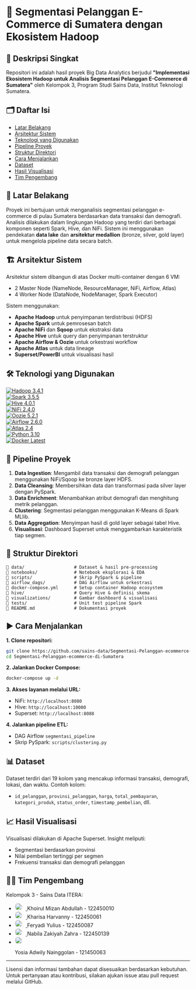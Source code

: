 # 🚀 Segmentasi Pelanggan E-Commerce di Sumatera dengan Ekosistem Hadoop

## 📖 Deskripsi Singkat
Repositori ini adalah hasil proyek Big Data Analytics berjudul **"Implementasi Ekosistem Hadoop untuk Analisis Segmentasi Pelanggan E-Commerce di Sumatera"** oleh Kelompok 3, Program Studi Sains Data, Institut Teknologi Sumatera.

## 🗂️ Daftar Isi

* [Latar Belakang](#latar-belakang)
* [Arsitektur Sistem](#arsitektur-sistem)
* [Teknologi yang Digunakan](#teknologi-yang-digunakan)
* [Pipeline Proyek](#pipeline-proyek)
* [Struktur Direktori](#struktur-direktori)
* [Cara Menjalankan](#cara-menjalankan)
* [Dataset](#dataset)
* [Hasil Visualisasi](#hasil-visualisasi)
* [Tim Pengembang](#tim-pengembang)

## 📝 Latar Belakang

Proyek ini bertujuan untuk menganalisis segmentasi pelanggan e-commerce di pulau Sumatera berdasarkan data transaksi dan demografi. Analisis dilakukan dalam lingkungan Hadoop yang terdiri dari berbagai komponen seperti Spark, Hive, dan NiFi. Sistem ini menggunakan pendekatan **data lake** dan **arsitektur medallion** (bronze, silver, gold layer) untuk mengelola pipeline data secara batch.

## 🏗️ Arsitektur Sistem

Arsitektur sistem dibangun di atas Docker multi-container dengan 6 VM:

* 2 Master Node (NameNode, ResourceManager, NiFi, Airflow, Atlas)
* 4 Worker Node (DataNode, NodeManager, Spark Executor)

Sistem menggunakan:

* **Apache Hadoop** untuk penyimpanan terdistribusi (HDFS)
* **Apache Spark** untuk pemrosesan batch
* **Apache NiFi** dan **Sqoop** untuk ekstraksi data
* **Apache Hive** untuk query dan penyimpanan terstruktur
* **Apache Airflow & Oozie** untuk orkestrasi workflow
* **Apache Atlas** untuk data lineage
* **Superset/PowerBI** untuk visualisasi hasil

## 🛠️ Teknologi yang Digunakan



[![Hadoop 3.4.1](https://img.shields.io/badge/Hadoop-3.4.1-yellow?logo=apachehadoop)](https://hadoop.apache.org/releases.html)   
[![Spark 3.5.5](https://img.shields.io/badge/Spark-3.5.5-orange?logo=apachespark)](https://spark.apache.org/downloads.html)    
[![Hive 4.0.1](https://img.shields.io/badge/Hive-4.0.1-yellowgreen?logo=apachehive)](https://hive.apache.org/general/downloads/)    
[![NiFi 2.4.0](https://img.shields.io/badge/NiFi-2.4.0-blue?logo=apachenifi)](https://nifi.apache.org/download.html)    
[![Oozie 5.2.1](https://img.shields.io/badge/Oozie-5.2.1-red?logo=apacheoozie)](https://oozie.apache.org/downloads.html)    
[![Airflow 2.6.0](https://img.shields.io/badge/Airflow-2.6.0-blue?logo=apacheairflow)](https://airflow.apache.org/docs/apache-airflow/stable/installation/index.html)  
[![Atlas 2.4](https://img.shields.io/badge/Atlas-2.4-lightgrey?logo=apacheatlas)](https://atlas.apache.org/Downloads.html)   
[![Python 3.10](https://img.shields.io/badge/Python-3.10-blue?logo=python)](https://www.python.org/downloads/release/python-3100/)   
[![Docker Latest](https://img.shields.io/badge/Docker-Latest-blue?logo=docker)](https://www.docker.com/products/docker-desktop/)   

## 🔄 Pipeline Proyek

1. **Data Ingestion**: Mengambil data transaksi dan demografi pelanggan menggunakan NiFi/Sqoop ke bronze layer HDFS.
2. **Data Cleansing**: Membersihkan data dan transformasi pada silver layer dengan PySpark.
3. **Data Enrichment**: Menambahkan atribut demografi dan menghitung metrik pelanggan.
4. **Clustering**: Segmentasi pelanggan menggunakan K-Means di Spark MLlib.
5. **Data Aggregation**: Menyimpan hasil di gold layer sebagai tabel Hive.
6. **Visualisasi**: Dashboard Superset untuk menggambarkan karakteristik tiap segmen.

## 📁 Struktur Direktori

```
📁 data/                   # Dataset & hasil pre-processing
📁 notebooks/              # Notebook eksplorasi & EDA
📁 scripts/                # Skrip PySpark & pipeline
📁 airflow_dags/           # DAG Airflow untuk orkestrasi
📄 docker-compose.yml      # Setup container Hadoop ecosystem
📁 hive/                   # Query Hive & definisi skema
📁 visualizations/         # Gambar dashboard & visualisasi
📁 tests/                  # Unit test pipeline Spark
📄 README.md               # Dokumentasi proyek

```

## ▶️ Cara Menjalankan

**1. Clone repositori:**

```bash
git clone https://github.com/sains-data/Segmentasi-Pelanggan-ecommerce-di-Sumatera.git
cd Segmentasi-Pelanggan-ecommerce-di-Sumatera
```

**2. Jalankan Docker Compose:**

```bash
docker-compose up -d
```

**3. Akses layanan melalui URL:**

* NiFi: `http://localhost:8080`
* Hive: `http://localhost:10000`
* Superset: `http://localhost:8088`

**4. Jalankan pipeline ETL:**

* DAG Airflow `segmentasi_pipeline`
* Skrip PySpark: `scripts/clustering.py`

## 📊 Dataset

Dataset terdiri dari 19 kolom yang mencakup informasi transaksi, demografi, lokasi, dan waktu. Contoh kolom:

* `id_pelanggan`, `provinsi_pelanggan`, `harga`, `total_pembayaran`, `kategori_produk`, `status_order`, `timestamp_pembelian`, dll.

## 📈 Hasil Visualisasi

Visualisasi dilakukan di Apache Superset. Insight meliputi:

* Segmentasi berdasarkan provinsi
* Nilai pembelian tertinggi per segmen
* Frekuensi transaksi dan demografi pelanggan

## 👨‍💻 Tim Pengembang

Kelompok 3 - Sains Data ITERA:

* <a href="https://github.com/khoirulmizan" target="_blank"> <img src="https://github.com/khoirulmizan.png" width="20" height="20" alt="Khoirul Mizan Abdullah" title="Khoirul Mizan Abdullah" style="border-radius:50%; margin-right:10px;"> </a> Khoirul Mizan Abdullah - 122450010 
* <a href="https://github.com/kharisaharvanny" target="_blank"> <img src="https://github.com/kharisaharvanny.png" width="20" height="20" alt="Kharisa Harvanny" title="Kharisa Harvanny" style="border-radius:50%; margin-right:10px;"> </a>Kharisa Harvanny - 122450061 
* <a href="https://github.com/strng-fer" target="_blank"> <img src="https://github.com/strng-fer.png" width="20" height="20" alt="Feryadi Yulius" title="Feryadi Yulius" style="border-radius:50%; margin-right:10px;"> </a> Feryadi Yulius - 122450087 
* <a href="https://github.com/zeeyachan" target="_blank"> <img src="https://github.com/zeeyachan.png" width="20" height="20" alt="Nabila Zakiyah Zahra" title="Nabila Zakiyah Zahra" style="border-radius:50%; margin-right:10px;"> </a>Nabila Zakiyah Zahra - 122450139 
* <a href="https://github.com/Wildozen" target="_blank"> <img src="https://github.com/Wildozen.png" width="20" height="20" alt="Yosia Adwily Nainggolan" title="Yosia Adwily Nainggolan" style="border-radius:50%; margin-right:10px;"> </a> </p> Yosia Adwily Nainggolan - 121450063 

---

Lisensi dan informasi tambahan dapat disesuaikan berdasarkan kebutuhan. Untuk pertanyaan atau kontribusi, silakan ajukan issue atau pull request melalui GitHub.
